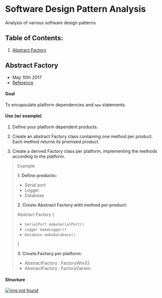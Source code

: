 # Software Design Pattern Analysis

Analysis of various software design patterns

## Table of Contents:
1. [Abstract Factory](#abstract-factory)

## Abstract Factory

- May 10th 2017
- [Reference](https://sourcemaking.com/design_patterns/abstract_factory)

#### Goal

To encapsulate platform dependencies and `new` statements.

#### Use (w/ example)

1. Define your platform dependent products. 

2. Create an abstract Factory class containing one method per product. Each method returns its promised product.

3. Create a derived Factory class per platform, implementing the methods according to the platform.

> Example
>
> **1. Define products:**
>
> * Serial port
> * Logger
> * Database
>
> **2. Create Abstract Factory with method per product:**
>
> Abstract Factory
> {
>
> * `SerialPort makeSerialPort()`
> * `Logger makeLogger()`
> * `Database makeDatabase()`
>
> }
>
> **3. Create Factory per platform:**
>
> * AbstractFactory : FactoryWin32
> * AbstractFactory : FactoryDarwin

#### Structure

[![img not found](https://sourcemaking.com/files/v2/content/patterns/Abstract_Factory.svg)](https://sourcemaking.com/files/v2/content/patterns/Abstract_Factory.svg)

